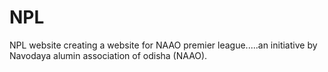 # NPL
NPL website
creating a website for NAAO premier league.....an initiative by Navodaya alumin association of odisha (NAAO).
